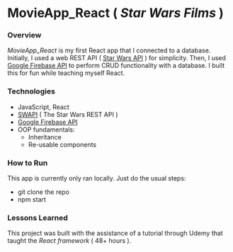 # MovieApp_React  ( _Star Wars Films_ )

### Overview
_MovieApp_React_ is my first React app that I connected to a database. Initially, I used a web REST API ( [Star Wars API](https://swapi.dev/) ) for simplicity. Then, I used [Google Firebase API](https://firebase.google.com/) to perform CRUD functionality with a database. I built this for fun while teaching myself React.

### Technologies
* JavaScript, React
* [SWAPI](https://swapi.dev/) ( The Star Wars REST API )
* [Google Firebase API](https://firebase.google.com/)
* OOP fundamentals:
  * Inheritance
  * Re-usable components

### How to Run
This app is currently only ran locally. Just do the usual steps:
* git clone the repo
* npm start 

### Lessons Learned
 This project was built with the assistance of a tutorial through Udemy that taught the _React framework_ ( 48+ hours ).
